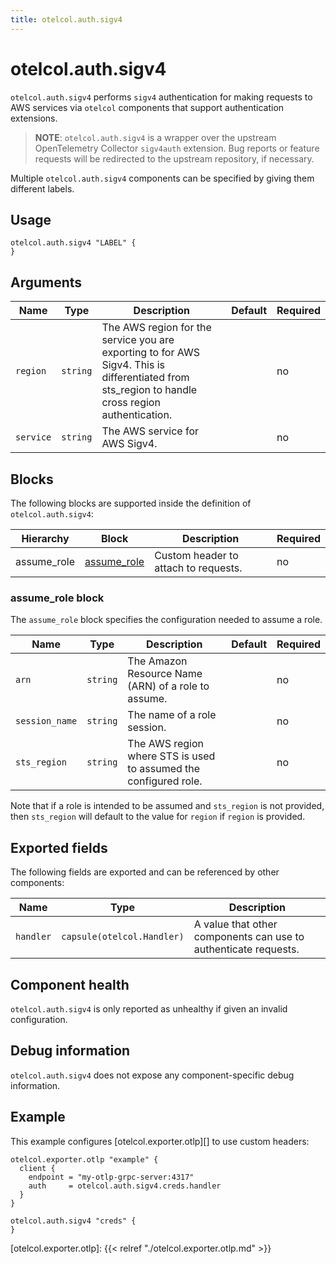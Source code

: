 ```yaml
---
title: otelcol.auth.sigv4
---
```


# otelcol.auth.sigv4

`otelcol.auth.sigv4` performs `sigv4` authentication for making requests to AWS services 
via `otelcol` components that support authentication extensions.

> **NOTE**: `otelcol.auth.sigv4` is a wrapper over the upstream OpenTelemetry
> Collector `sigv4auth` extension. Bug reports or feature requests will be
> redirected to the upstream repository, if necessary.

Multiple `otelcol.auth.sigv4` components can be specified by giving them
different labels.

## Usage

```river
otelcol.auth.sigv4 "LABEL" {
}
```

## Arguments

Name | Type | Description | Default | Required
---- | ---- | ----------- | ------- | --------
`region` | `string` | The AWS region for the service you are exporting to for AWS Sigv4. This is differentiated from sts_region to handle cross region authentication. | | no
`service` | `string` | The AWS service for AWS Sigv4. | | no

## Blocks

The following blocks are supported inside the definition of
`otelcol.auth.sigv4`:

Hierarchy | Block | Description | Required
--------- | ----- | ----------- | --------
assume_role | [assume_role][] | Custom header to attach to requests. | no

[assume_role]: #assume_role-block

### assume_role block

The `assume_role` block specifies the configuration needed to assume a role.

Name | Type | Description | Default | Required
---- | ---- | ----------- | ------- | --------
`arn` | `string` | The Amazon Resource Name (ARN) of a role to assume. | | no
`session_name` | `string` | The name of a role session. | | no
`sts_region` | `string` | The AWS region where STS is used to assumed the configured role. | | no

Note that if a role is intended to be assumed and `sts_region` is not provided, then `sts_region`
will default to the value for `region` if `region` is provided.

## Exported fields

The following fields are exported and can be referenced by other components:

Name | Type | Description
---- | ---- | -----------
`handler` | `capsule(otelcol.Handler)` | A value that other components can use to authenticate requests.

## Component health

`otelcol.auth.sigv4` is only reported as unhealthy if given an invalid
configuration.

## Debug information

`otelcol.auth.sigv4` does not expose any component-specific debug information.

## Example

This example configures [otelcol.exporter.otlp][] to use custom headers:

```river
otelcol.exporter.otlp "example" {
  client {
    endpoint = "my-otlp-grpc-server:4317"
    auth     = otelcol.auth.sigv4.creds.handler
  }
}

otelcol.auth.sigv4 "creds" {
}
```

[otelcol.exporter.otlp]: {{< relref "./otelcol.exporter.otlp.md" >}}
